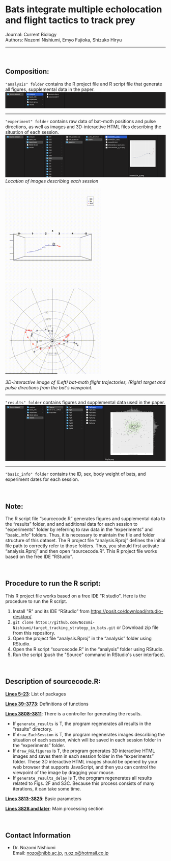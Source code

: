 # Bats integrate multiple echolocation and flight tactics to track prey  
Journal: Current Biology  
Authors: Nozomi Nishiumi, Emyo Fujioka, Shizuko Hiryu

- - -


　　 
## Composition:
`"analysis" folder` contains the R project file and R script file that generate all figures, supplemental data in the paper.
![image1](media/image1.png)

---

`"experiment" folder` contains raw data of bat–moth positions and pulse directions, as well as images and 3D-interactive HTML files describing the situation of each session.
![image2](media/image2.png)
_Location of images describing each session_

<img src="media/image3.gif" width="300">　<img src="media/image4.gif" width="300">

_3D-interactive image of (Left) bat-moth flight trajectories, (Right) target and pulse directions from the bat's viewpoint._

---

`"results" folder` contains figures and supplemental data used in the paper.
![image5](media/image5.png)

---

`"basic_info" folder` contains the ID, sex, body weight of bats, and experiment dates for each session.

　　 
## Note:
The R script file “sourcecode.R” generates figures and supplemental data to the “results” folder, and and additional data for each session to "experiments" folder by referring to raw data in the “experiments” and “basic_info” folders. Thus, it is necessary to maintain the file and folder structure of this dataset.
The R project file “analysis.Rproj” defines the initial file path to correctly refer to those folders. Thus, you should first activate “analysis.Rproj” and then open “sourcecode.R”. This R project file works based on the free IDE “RStudio”. 

　　 
## Procedure to run the R script:
This R project file works based on a free IDE "R studio".
Here is the procedure to run the R script.

1. Install "R" and its IDE “RStudio” from https://posit.co/download/rstudio-desktop/.
2. `git clone https://github.com/Nozomi-Nishiumi/target_tracking_strategy_in_bats.git` or Download zip file from this repository.
3. Open the project file “analysis.Rproj” in the “analysis” folder using RStudio.
4. Open the R script “sourcecode.R” in the “analysis” folder using RStudio.
5. Run the script (push the "Source" command in RStudio's user interface).

　　 
## Description of sourcecode.R:
**[Lines 5–23](https://github.com/Nozomi-Nishiumi/target_tracking_strategy_in_bats/blob/05b35ea9473366e3008273ce1d35385df2948216/analysis/sourcecode.R#L5)**: 
List of packages

**[Lines 39–3773](https://github.com/Nozomi-Nishiumi/target_tracking_strategy_in_bats/blob/05b35ea9473366e3008273ce1d35385df2948216/analysis/sourcecode.R#L39)**: 
Definitions of functions

**[Lines 3808–3811](https://github.com/Nozomi-Nishiumi/target_tracking_strategy_in_bats/blob/05b35ea9473366e3008273ce1d35385df2948216/analysis/sourcecode.R#L3808)**: 
There is a controller for generating the results.
- If `generate_results` is T, the program regenerates all results in the "results" directory.
- If `draw_EachSession` is T, the program regenerates images describing the situation of each session, which will be saved in each session folder in the “experiments” folder.
- If `draw_RGLfigures` is T, the program generates 3D interactive HTML images and saves them in each session folder in the “experiments” folder. These 3D interactive HTML images should be opened by your web browser that supports JavaScript, and then you can control the viewpoint of the image by dragging your mouse.
- If `generate_results_delay` is T, the program regenerates all results related to Figs. 2F and S3C. Because this process consists of many iterations, it can take some time.

**[Lines 3813–3825](https://github.com/Nozomi-Nishiumi/target_tracking_strategy_in_bats/blob/05b35ea9473366e3008273ce1d35385df2948216/analysis/sourcecode.R#L3813)**:
Basic parameters

**[Lines 3828 and later](https://github.com/Nozomi-Nishiumi/target_tracking_strategy_in_bats/blob/05b35ea9473366e3008273ce1d35385df2948216/analysis/sourcecode.R#L3828)**:
Main processing section


　　 
## Contact Information
- Dr. Nozomi Nishiumi  
  Email: nozo@nibb.ac.jp, n.oz.o@hotmail.co.jp

